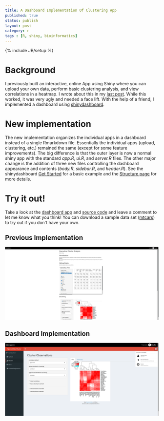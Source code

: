 ```yaml
---
title: A Dashboard Implementation Of Clustering App
published: true
status: publish
layout: post
category: r
tags : [R, shiny, bioinformatics]
---
```

{% include JB/setup %}
 
# Background
 
I previously built an interactive, online App using Shiny where you can upload your own data, perform basic clustering analysis, and view correlations in a heatmap.  I wrote about this in my [last post](http://stefanavey.github.io/r/2015/05/16/A-Shiny-App-To-Interactively-Cluster-Your-Data/). While this worked, it was very ugly and needed a face lift.  With the help of a friend, I implemented a dashboard using [shinydashboard](https://rstudio.github.io/shinydashboard/).
 
# New implementation
 
The new implementation organizes the individual apps in a dashboard instead of a single Rmarkdown file.  Essentially the individual apps (upload, clustering, etc.) remained the same (except for some feature improvements).  The big difference is that the outer layer is now a normal shiny app with the standard *app.R*, *ui.R*, and *server.R* files.  The other major change is the addition of three new files controlling the dashboard appearance and contents (*body.R*, *sidebar.R*, and *header.R*). See the shinydashboard [Get Started](https://rstudio.github.io/shinydashboard/get_started.html) for a basic example and the [Structure page](https://rstudio.github.io/shinydashboard/structure.html) for more details.
 
# Try it out!
 
Take a look at the [dashboard app](https://sparsedata.shinyapps.io/SparseData-Cluster) and [source code](https://github.com/sparsedata/cluster-analysis) and leave a comment to let me know what you think! You can download a sample data set ([mtcars](https://internal.shinyapps.io/gallery/066-upload-file/mtcars.csv)) to try out if you don't have your own.
 
## Previous Implementation
<img src="/images/StefanAvey-ClusterAnalysis-Screenshot.png" alt="Screenshot of previous implementation" style="width: 1000px;"/>
 
## Dashboard Implementation
<img src="/images/SparseData-ClusterAnalysis-Screenshot.png" alt="Screenshot of dashboard implementation" style="width: 1000px;"/>
 
 
 
